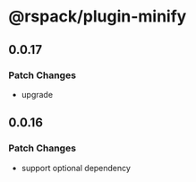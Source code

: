 # @rspack/plugin-minify

## 0.0.17

### Patch Changes

- upgrade

## 0.0.16

### Patch Changes

- support optional dependency
